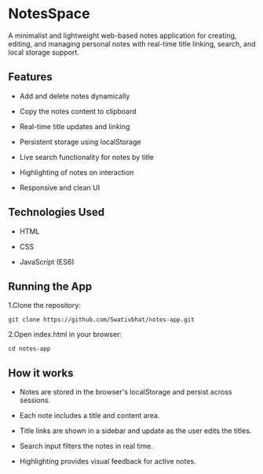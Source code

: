# NotesSpace
A minimalist and lightweight web-based notes application for creating, editing, and managing personal notes with real-time title linking, search, and local storage support.

## Features

- Add and delete notes dynamically

- Copy the notes content to clipboard

- Real-time title updates and linking

- Persistent storage using localStorage

- Live search functionality for notes by title

- Highlighting of notes on interaction

- Responsive and clean UI

## Technologies Used
- HTML

- CSS

- JavaScript (ES6)

## Running the App

1.Clone the repository:

```git clone https://github.com/Swativbhat/notes-app.git```

2.Open index.html in your browser:

```cd notes-app```

## How it works
- Notes are stored in the browser's localStorage and persist across sessions.

- Each note includes a title and content area.

- Title links are shown in a sidebar and update as the user edits the titles.

- Search input filters the notes in real time.

- Highlighting provides visual feedback for active notes.
